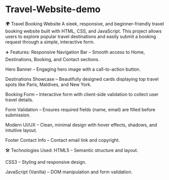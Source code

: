 # Travel-Website-demo

🌍 Travel Booking Website
A sleek, responsive, and beginner-friendly travel booking website built with HTML, CSS, and JavaScript. This project allows users to explore popular travel destinations and easily submit a booking request through a simple, interactive form.

✈️ Features:
Responsive Navigation Bar – Smooth access to Home, Destinations, Booking, and Contact sections.

Hero Banner – Engaging hero image with a call-to-action button.

Destinations Showcase – Beautifully designed cards displaying top travel spots like Paris, Maldives, and New York.

Booking Form – Interactive form with client-side validation to collect user travel details.

Form Validation – Ensures required fields (name, email) are filled before submission.

Modern UI/UX – Clean, minimal design with hover effects, shadows, and intuitive layout.

Footer Contact Info – Contact email link and copyright.


🛠️ Technologies Used:
HTML5 – Semantic structure and layout.

CSS3 – Styling and responsive design.

JavaScript (Vanilla) – DOM manipulation and form validation.
